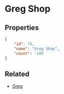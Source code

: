 # Greg Shop

<no description available>

## Properties

```json
{
    "id": 70,
    "name": "Greg Shop",
    "count": -100
}
```

## Related

- [Greg](../items/1898-greg.md)

